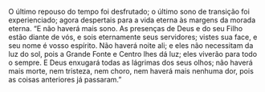 ﻿O último repouso do tempo foi desfrutado; o último sono de transição foi experienciado; agora despertais para a vida eterna às margens da morada eterna. “E não haverá mais sono. As presenças de Deus e do seu Filho estão diante de vós, e sois eternamente seus servidores; vistes sua face, e seu nome é vosso espírito. Não haverá noite ali; e eles não necessitam da luz do sol, pois a Grande Fonte e Centro lhes dá luz; eles viverão para todo o sempre. E Deus enxugará todas as lágrimas dos seus olhos; não haverá mais morte, nem tristeza, nem choro, nem haverá mais nenhuma dor, pois as coisas anteriores já passaram.”